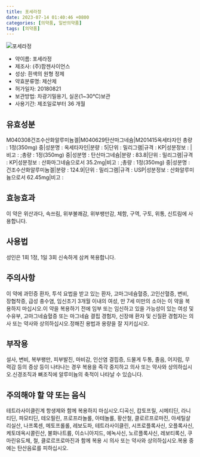 ```yaml
---
title: 포세라정
date: 2023-07-14 01:40:46 +0800
categories: [의약품, 일반의약품]
tags: [의약품]
---
```

![포세라정](https://nedrug.mfds.go.kr/pbp/cmn/itemImageDownload/154117321408100022)

- 약이름: 포세라정
- 제조사: (주)팜젠사이언스
- 성상: 흰색의 원형 정제
- 약효분류명: 제산제
- 허가일자: 20180821
- 보관방법: 차광기밀용기, 실온(1~30℃)보관
- 사용기간: 제조일로부터 36 개월
## 유효성분
M040308건조수산화알루미늄겔|M040629탄산마그네슘|M201415옥세타자인
총량 : 1정(350mg) 중|성분명 : 옥세타자인|분량 : 5|단위 : 밀리그램|규격 : KP|성분정보 : |비고 : ;총량 : 1정(350mg) 중|성분명 : 탄산마그네슘|분량 : 83.8|단위 : 밀리그램|규격 : KP|성분정보 : 산화마그네슘으로서 35.2mg|비고 : ;총량 : 1정(350mg) 중|성분명 : 건조수산화알루미늄겔|분량 : 124.9|단위 : 밀리그램|규격 : USP|성분정보 : 산화알루미늄으로서 62.45mg|비고 :
## 효능효과
이 약은 위산과다, 속쓰림, 위부불쾌감, 위부팽만감, 체함, 구역, 구토, 위통, 신트림에 사용합니다.
## 사용법
성인은 1회 1정, 1일 3회 신속하게 삼켜 복용합니다.
## 주의사항
이 약에 과민증 환자, 투석 요법을 받고 있는 환자, 고마그네슘혈증, 고인산혈증, 변비, 장협착증, 급성 충수염, 임신초기 3개월 이내의 여성, 만 7세 미만의 소아는 이 약을 복용하지 마십시오.이 약을 복용하기 전에 임부 또는 임신하고 있을 가능성이 있는 여성 및 수유부, 고마그네슘혈증 또는 마그네슘 결핍 경험자, 신장애 환자 및 신질환 경험자는 의사 또는 약사와 상의하십시오.정해진 용법과 용량을 잘 지키십시오.
## 부작용
설사, 변비, 복부팽만, 피부발진, 마비감, 인산염 결핍증, 드물게 두통, 졸음, 어지럼, 무력감 등의 증상 등이 나타나는 경우 복용을 즉각 중지하고 의사 또는 약사와 상의하십시오.신경조직과 뼈조직에 알루미늄의 축적이 나타날 수 있습니다.
## 주의해야 할 약 또는 음식
테트라사이클린계 항생제와 함께 복용하지 마십시오.디곡신, 캅토프릴, 시메티딘, 라니티딘, 파모티딘, 테오필린, 프로프라놀롤, 아테놀롤, 황산철, 클로르프로마진, 아세틸살리실산, 나프록센, 메토프롤롤, 레보도파, 테트라사이클린, 시프로플록사신, 오플록사신, 케토데옥시콜린산, 불화나트륨, 이소니아지드, 에녹사신, 노르플록사신, 레보티록신, 쿠마린유도체, 철, 클로르프로마진과 함께 복용 시 의사 또는 약사와 상의하십시오.복용 중에는 탄산음료를 피하십시오.
